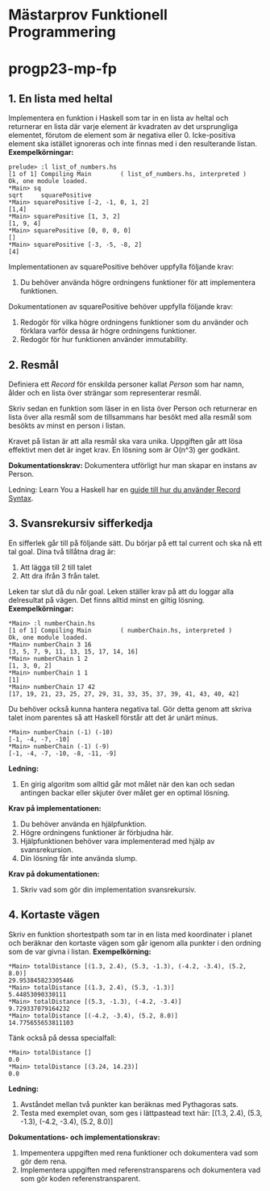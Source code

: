 # Mästarprov Funktionell Programmering
# progp23-mp-fp

## 1. En lista med heltal
Implementera en funktion i Haskell som tar in en lista av heltal och returnerar
en lista där varje element är kvadraten av det ursprungliga elementet, förutom
de element som är negativa eller 0. Icke-positiva element ska istället
ignoreras och inte finnas med i den resulterande listan.
**Exempelkörningar:**
```
prelude> :l list_of_numbers.hs
[1 of 1] Compiling Main        ( list_of_numbers.hs, interpreted )
Ok, one module loaded.
*Main> sq
sqrt     squarePositive
*Main> squarePositive [-2, -1, 0, 1, 2]
[1,4]
*Main> squarePositive [1, 3, 2]
[1, 9, 4]
*Main> squarePositive [0, 0, 0, 0]
[]
*Main> squarePositive [-3, -5, -8, 2]
[4]
```

Implementationen av squarePositive behöver uppfylla följande krav:

1. Du behöver använda högre ordningens funktioner för att implementera
   funktionen. 
   
Dokumentationen av squarePositive behöver uppfylla följande krav:

1. Redogör för vilka högre ordningens funktioner som du använder och förklara
   varför dessa är högre ordningens funktioner.
2. Redogör för hur funktionen använder immutability.

## 2. Resmål
Definiera ett *Record* för enskilda personer kallat *Person* som har namn, ålder
och en lista över strängar som representerar resmål. 

Skriv sedan en funktion som läser in en lista över Person och returnerar en
lista över alla resmål som de tillsammans har besökt med alla resmål som
besökts av minst en person i listan. 

Kravet på listan är att alla resmål ska vara unika.
Uppgiften går att lösa effektivt men det är inget krav. En lösning som är
O(n^3) ger godkänt.

**Dokumentationskrav:** Dokumentera utförligt hur man skapar en instans av Person.

Ledning: Learn You a Haskell har en [guide till hur du använder Record Syntax](http://learnyouahaskell.com/making-our-own-types-and-typeclasses).

## 3. Svansrekursiv sifferkedja
En sifferlek går till på följande sätt. Du börjar på ett tal current och ska nå
ett tal goal. Dina två tillåtna drag är:
1. Att lägga till 2 till talet
2. Att dra ifrån 3 från talet.

Leken tar slut då du når goal. Leken ställer krav på att du loggar alla
delresultat på vägen. Det finns alltid minst en giltig lösning.
**Exempelkörningar:**
```
*Main> :l numberChain.hs
[1 of 1] Compiling Main        ( numberChain.hs, interpreted )
Ok, one module loaded.
*Main> numberChain 3 16
[3, 5, 7, 9, 11, 13, 15, 17, 14, 16]
*Main> numberChain 1 2
[1, 3, 0, 2]
*Main> numberChain 1 1
[1]
*Main> numberChain 17 42
[17, 19, 21, 23, 25, 27, 29, 31, 33, 35, 37, 39, 41, 43, 40, 42]
```
Du behöver också kunna hantera negativa tal. Gör detta genom att skriva talet
inom parentes så att Haskell förstår att det är unärt minus.
```
*Main> numberChain (-1) (-10)
[-1, -4, -7, -10]
*Main> numberChain (-1) (-9)
[-1, -4, -7, -10, -8, -11, -9]
```

**Ledning:**

1. En girig algoritm som alltid går mot målet när den kan och sedan antingen
   backar eller skjuter över målet ger en optimal lösning.

**Krav på implementationen:**

1. Du behöver använda en hjälpfunktion.
2. Högre ordningens funktioner är förbjudna här.
3. Hjälpfunktionen behöver vara implementerad med hjälp av svansrekursion.
4. Din lösning får inte använda slump.

**Krav på dokumentationen:**
1. Skriv vad som gör din implementation svansrekursiv.

## 4. Kortaste vägen
Skriv en funktion shortestpath som tar in en lista med koordinater i planet och
beräknar den kortaste vägen som går igenom alla punkter i den ordning som de
var givna i listan.
**Exempelkörning:**
```
*Main> totalDistance [(1.3, 2.4), (5.3, -1.3), (-4.2, -3.4), (5.2, 8.0)]
29.953845823305446
*Main> totalDistance [(1.3, 2.4), (5.3, -1.3)]
5.44853090330111
*Main> totalDistance [(5.3, -1.3), (-4.2, -3.4)]
9.729337079164232
*Main> totalDistance [(-4.2, -3.4), (5.2, 8.0)]
14.775655653811103
```

Tänk också på dessa specialfall:
```
*Main> totalDistance []
0.0
*Main> totalDistance [(3.24, 14.23)]
0.0
```

**Ledning:**
1. Avståndet mellan två punkter kan beräknas med Pythagoras sats.
2. Testa med exemplet ovan, som ges i lättpastead text här: 
   [(1.3, 2.4), (5.3, -1.3), (-4.2, -3.4), (5.2, 8.0)]

**Dokumentations- och implementationskrav:**
1. Impementera uppgiften med rena funktioner och dokumentera vad som gör dem rena.
2. Implementera uppgiften med referenstransparens och dokumentera vad som gör
   koden referenstransparent.

